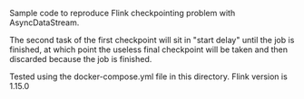 Sample code to reproduce Flink checkpointing problem with AsyncDataStream.

The second task of the first checkpoint will sit in "start delay" until the
job is finished, at which point the useless final checkpoint will be taken 
and then discarded because the job is finished.

Tested using the docker-compose.yml file in this directory. Flink version is 1.15.0

